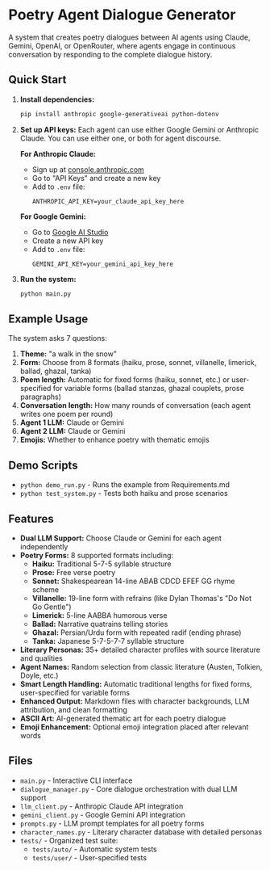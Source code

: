 # Poetry Agent Dialogue Generator

A system that creates poetry dialogues between AI agents using Claude, Gemini, OpenAI, or OpenRouter, where agents engage in continuous conversation by responding to the complete dialogue history.

## Quick Start

1. **Install dependencies:**
   ```bash
   pip install anthropic google-generativeai python-dotenv
   ```

2. **Set up API keys:**
   Each agent can use either Google Gemini or Anthropic Claude. You can use either one, or both for agent discourse.
   
   **For Anthropic Claude:**
   - Sign up at [console.anthropic.com](https://console.anthropic.com)
   - Go to "API Keys" and create a new key
   - Add to `.env` file:
     ```
     ANTHROPIC_API_KEY=your_claude_api_key_here
     ```
   
   **For Google Gemini:**
   - Go to [Google AI Studio](https://aistudio.google.com/app/apikey)
   - Create a new API key
   - Add to `.env` file:
     ```
     GEMINI_API_KEY=your_gemini_api_key_here
     ```

3. **Run the system:**
   ```bash
   python main.py
   ```

## Example Usage

The system asks 7 questions:
1. **Theme:** "a walk in the snow"
2. **Form:** Choose from 8 formats (haiku, prose, sonnet, villanelle, limerick, ballad, ghazal, tanka)
3. **Poem length:** Automatic for fixed forms (haiku, sonnet, etc.) or user-specified for variable forms (ballad stanzas, ghazal couplets, prose paragraphs)
4. **Conversation length:** How many rounds of conversation (each agent writes one poem per round)
5. **Agent 1 LLM:** Claude or Gemini
6. **Agent 2 LLM:** Claude or Gemini
7. **Emojis:** Whether to enhance poetry with thematic emojis

## Demo Scripts

- `python demo_run.py` - Runs the example from Requirements.md
- `python test_system.py` - Tests both haiku and prose scenarios

## Features

- **Dual LLM Support:** Choose Claude or Gemini for each agent independently
- **Poetry Forms:** 8 supported formats including:
  - **Haiku:** Traditional 5-7-5 syllable structure
  - **Prose:** Free verse poetry
  - **Sonnet:** Shakespearean 14-line ABAB CDCD EFEF GG rhyme scheme
  - **Villanelle:** 19-line form with refrains (like Dylan Thomas's "Do Not Go Gentle")
  - **Limerick:** 5-line AABBA humorous verse
  - **Ballad:** Narrative quatrains telling stories
  - **Ghazal:** Persian/Urdu form with repeated radif (ending phrase)
  - **Tanka:** Japanese 5-7-5-7-7 syllable structure
- **Literary Personas:** 35+ detailed character profiles with source literature and qualities
- **Agent Names:** Random selection from classic literature (Austen, Tolkien, Doyle, etc.)
- **Smart Length Handling:** Automatic traditional lengths for fixed forms, user-specified for variable forms
- **Enhanced Output:** Markdown files with character backgrounds, LLM attribution, and clean formatting
- **ASCII Art:** AI-generated thematic art for each poetry dialogue
- **Emoji Enhancement:** Optional emoji integration placed after relevant words

## Files

- `main.py` - Interactive CLI interface
- `dialogue_manager.py` - Core dialogue orchestration with dual LLM support
- `llm_client.py` - Anthropic Claude API integration
- `gemini_client.py` - Google Gemini API integration
- `prompts.py` - LLM prompt templates for all poetry forms
- `character_names.py` - Literary character database with detailed personas
- `tests/` - Organized test suite:
  - `tests/auto/` - Automatic system tests
  - `tests/user/` - User-specified tests